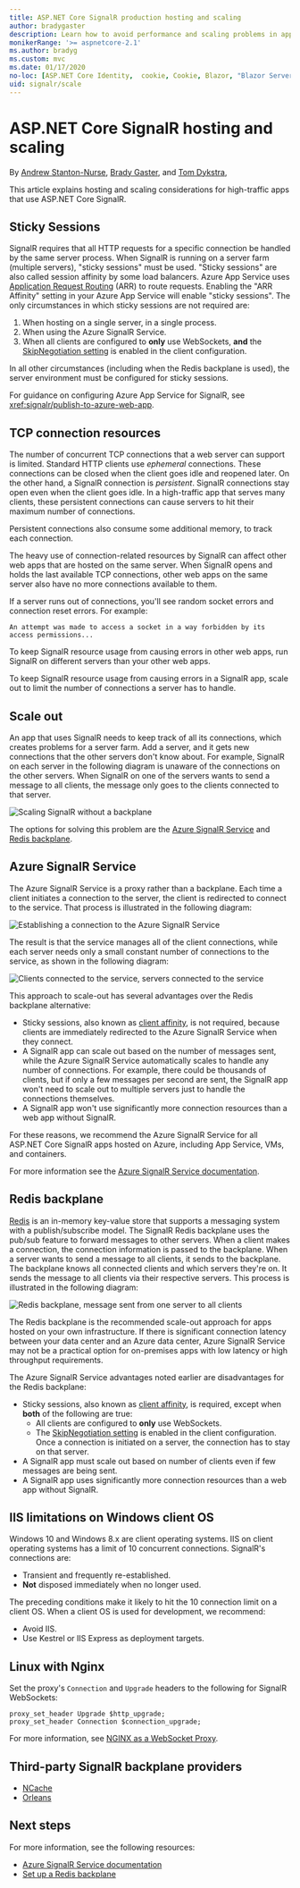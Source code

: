 ```yaml
---
title: ASP.NET Core SignalR production hosting and scaling
author: bradygaster
description: Learn how to avoid performance and scaling problems in apps that use ASP.NET Core SignalR.
monikerRange: '>= aspnetcore-2.1'
ms.author: bradyg
ms.custom: mvc
ms.date: 01/17/2020
no-loc: [ASP.NET Core Identity,  cookie, Cookie, Blazor, "Blazor Server", "Blazor WebAssembly", "Identity", "Let's Encrypt", Razor, SignalR]
uid: signalr/scale
---
```

# ASP.NET Core SignalR hosting and scaling

By [Andrew Stanton-Nurse](https://twitter.com/anurse), [Brady Gaster](https://twitter.com/bradygaster), and [Tom Dykstra](https://github.com/tdykstra),

This article explains hosting and scaling considerations for high-traffic apps that use ASP.NET Core SignalR.

## Sticky Sessions

SignalR requires that all HTTP requests for a specific connection be handled by the same server process. When SignalR is running on a server farm (multiple servers), "sticky sessions" must be used. "Sticky sessions" are also called session affinity by some load balancers. Azure App Service uses [Application Request Routing](https://docs.microsoft.com/iis/extensions/planning-for-arr/application-request-routing-version-2-overview) (ARR) to route requests. Enabling the "ARR Affinity" setting in your Azure App Service will enable "sticky sessions". The only circumstances in which sticky sessions are not required are:

1. When hosting on a single server, in a single process.
1. When using the Azure SignalR Service.
1. When all clients are configured to **only** use WebSockets, **and** the [SkipNegotiation setting](xref:signalr/configuration#configure-additional-options) is enabled in the client configuration.

In all other circumstances (including when the Redis backplane is used), the server environment must be configured for sticky sessions.

For guidance on configuring Azure App Service for SignalR, see <xref:signalr/publish-to-azure-web-app>.

## TCP connection resources

The number of concurrent TCP connections that a web server can support is limited. Standard HTTP clients use *ephemeral* connections. These connections can be closed when the client goes idle and reopened later. On the other hand, a SignalR connection is *persistent*. SignalR connections stay open even when the client goes idle. In a high-traffic app that serves many clients, these persistent connections can cause servers to hit their maximum number of connections.

Persistent connections also consume some additional memory, to track each connection.

The heavy use of connection-related resources by SignalR can affect other web apps that are hosted on the same server. When SignalR opens and holds the last available TCP connections, other web apps on the same server also have no more connections available to them.

If a server runs out of connections, you'll see random socket errors and connection reset errors. For example:

```
An attempt was made to access a socket in a way forbidden by its access permissions...
```

To keep SignalR resource usage from causing errors in other web apps, run SignalR on different servers than your other web apps.

To keep SignalR resource usage from causing errors in a SignalR app, scale out to limit the number of connections a server has to handle.

## Scale out

An app that uses SignalR needs to keep track of all its connections, which creates problems for a server farm. Add a server, and it gets new connections that the other servers don't know about. For example, SignalR on each server in the following diagram is unaware of the connections on the other servers. When SignalR on one of the servers wants to send a message to all clients, the message only goes to the clients connected to that server.

![Scaling SignalR without a backplane](scale/_static/scale-no-backplane.png)

The options for solving this problem are the [Azure SignalR Service](#azure-signalr-service) and [Redis backplane](#redis-backplane).

## Azure SignalR Service

The Azure SignalR Service is a proxy rather than a backplane. Each time a client initiates a connection to the server, the client is redirected to connect to the service. That process is illustrated in the following diagram:

![Establishing a connection to the Azure SignalR Service](scale/_static/azure-signalr-service-one-connection.png)

The result is that the service manages all of the client connections, while each server needs only a small constant number of connections to the service, as shown in the following diagram:

![Clients connected to the service, servers connected to the service](scale/_static/azure-signalr-service-multiple-connections.png)

This approach to scale-out has several advantages over the Redis backplane alternative:

* Sticky sessions, also known as [client affinity](/iis/extensions/configuring-application-request-routing-arr/http-load-balancing-using-application-request-routing#step-3---configure-client-affinity), is not required, because clients are immediately redirected to the Azure SignalR Service when they connect.
* A SignalR app can scale out based on the number of messages sent, while the Azure SignalR Service automatically scales to handle any number of connections. For example, there could be thousands of clients, but if only a few messages per second are sent, the SignalR app won't need to scale out to multiple servers just to handle the connections themselves.
* A SignalR app won't use significantly more connection resources than a web app without SignalR.

For these reasons, we recommend the Azure SignalR Service for all ASP.NET Core SignalR apps hosted on Azure, including App Service, VMs, and containers.

For more information see the [Azure SignalR Service documentation](/azure/azure-signalr/signalr-overview).

## Redis backplane

[Redis](https://redis.io/) is an in-memory key-value store that supports a messaging system with a publish/subscribe model. The SignalR Redis backplane uses the pub/sub feature to forward messages to other servers. When a client makes a connection, the connection information is passed to the backplane. When a server wants to send a message to all clients, it sends to the backplane. The backplane knows all connected clients and which servers they're on. It sends the message to all clients via their respective servers. This process is illustrated in the following diagram:

![Redis backplane, message sent from one server to all clients](scale/_static/redis-backplane.png)

The Redis backplane is the recommended scale-out approach for apps hosted on your own infrastructure. If there is significant connection latency between your data center and an Azure data center, Azure SignalR Service may not be a practical option for on-premises apps with low latency or high throughput requirements.

The Azure SignalR Service advantages noted earlier are disadvantages for the Redis backplane:

* Sticky sessions, also known as [client affinity](/iis/extensions/configuring-application-request-routing-arr/http-load-balancing-using-application-request-routing#step-3---configure-client-affinity), is required, except when **both** of the following are true:
  * All clients are configured to **only** use WebSockets.
  * The [SkipNegotiation setting](xref:signalr/configuration#configure-additional-options) is enabled in the client configuration. 
   Once a connection is initiated on a server, the connection has to stay on that server.
* A SignalR app must scale out based on number of clients even if few messages are being sent.
* A SignalR app uses significantly more connection resources than a web app without SignalR.

## IIS limitations on Windows client OS

Windows 10 and Windows 8.x are client operating systems. IIS on client operating systems has a limit of 10 concurrent connections. SignalR's connections are:

* Transient and frequently re-established.
* **Not** disposed immediately when no longer used.

The preceding conditions make it likely to hit the 10 connection limit on a client OS. When a client OS is used for development, we recommend:

* Avoid IIS.
* Use Kestrel or IIS Express as deployment targets.

## Linux with Nginx

Set the proxy's `Connection` and `Upgrade` headers to the following for SignalR WebSockets:

```nginx
proxy_set_header Upgrade $http_upgrade;
proxy_set_header Connection $connection_upgrade;
```

For more information, see [NGINX as a WebSocket Proxy](https://www.nginx.com/blog/websocket-nginx/).

## Third-party SignalR backplane providers

* [NCache](https://www.alachisoft.com/ncache/asp-net-core-signalr.html)
* [Orleans](https://github.com/OrleansContrib/SignalR.Orleans)

## Next steps

For more information, see the following resources:

* [Azure SignalR Service documentation](/azure/azure-signalr/signalr-overview)
* [Set up a Redis backplane](xref:signalr/redis-backplane)
